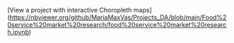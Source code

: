 
[View a project with interactive Choropleth maps] (https://nbviewer.org/github/MariaMaxVas/Projects_DA/blob/main/Food%20service%20market%20research/food%20service%20market%20research.ipynb)
